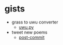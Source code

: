 # gists

* grass to uwu converter
  * [uwu.py](https://gist.github.com/scoutquinn/e2350e2a734cdeecaa8ecd75580c991c)
* tweet new poems
  * [post-commit](https://gist.github.com/scoutquinn/3dd942857547960c35b5eee61b870440)
